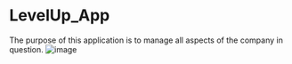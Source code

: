 # LevelUp_App
The purpose of this application is to manage all aspects of the company in question.
![image](https://github.com/EliasDH-com/LevelUp_App/assets/25233962/8ef5b10f-8291-4f77-b1f5-d23997b0fc58)
